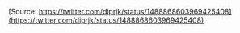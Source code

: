 [Source: https://twitter.com/diprjk/status/1488868603969425408](https://twitter.com/diprjk/status/1488868603969425408)